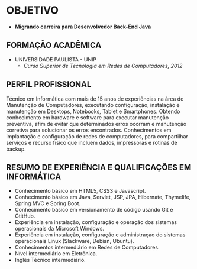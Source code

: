 # OBJETIVO
- **Migrando carreira para Desenvolvedor Back-End Java**


## FORMAÇÃO ACADÊMICA

- UNIVERSIDADE PAULISTA - UNIP
    - *Curso Superior de Técnologia em Redes de Computadores, 2012*


## PERFIL PROFISSIONAL 

Técnico em Informática com mais de 15 anos de experiências na área de Manutenção de Computadores, executando configuração, instalação e manutenção em Desktops, Notebooks, Tablet e Smartphones. Obtendo conhecimento em hardware e software para executar manutenção preventiva, afim de evitar que determinados erros ocorram e manutenção corretiva para solucionar os erros encontrados. Conhecimentos em implantação e configuração de redes de computadores, para compartilhar serviços e recurso físico que incluem dados, impressoras e rotinas de backup.

## RESUMO DE EXPERIÊNCIA E QUALIFICAÇÕES EM INFORMÁTICA

- Conhecimento básico em HTML5, CSS3 e Javascript.
- Conhecimento básico em Java, Servlet, JSP, JPA, Hibernate, Thymelife, Spring MVC e Spring Boot.
- Conhecimento básico em versionamento de código usando Git e GtitHub.
- Experiência em instalação, configuração e operação dos sistemas operacionais da Microsoft Windows.
- Experiência em instalação, configuração e administraçao do sistemas operacionais Linux (Slackware, Debian, Ubuntu).
- Conhecimentos intermediário em Redes de Computadores.
- Nível intermediário em Eletrônica.
- Inglês Técnico intermediário.
